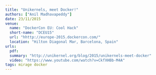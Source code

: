 ```yaml
---
title: "Unikernels, meet Docker!"
authors: ["Anil Madhavapeddy"]
date: 23/11/2015
venue:
  name: "DockerCon EU: Cool Hack"
  short-name: "DCEU15"
  url: "hhttp://europe-2015.dockercon.com/"
  location: "Hilton Diagonal Mar, Barcelona, Spain"
urls:
  pdf:
  summary: "http://unikernel.org/blog/2015/unikernels-meet-docker"
  video: "https://www.youtube.com/watch?v=CkfXHBb-M4A"
tags: mirage docker
---
```

